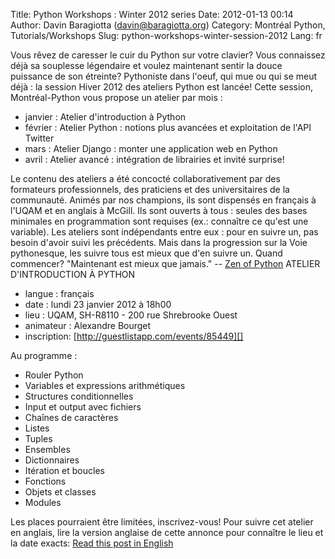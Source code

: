 Title: Python Workshops : Winter 2012 series
Date: 2012-01-13 00:14
Author: Davin Baragiotta (davin@baragiotta.org)
Category: Montréal Python, Tutorials/Workshops
Slug: python-workshops-winter-session-2012
Lang: fr

Vous rêvez de caresser le cuir du Python sur votre clavier? Vous
connaissez déjà sa souplesse légendaire et voulez maintenant sentir la
douce puissance de son étreinte? Pythoniste dans l'oeuf, qui mue ou qui
se meut déjà : la session Hiver 2012 des ateliers Python est lancée!
Cette session, Montréal-Python vous propose un atelier par mois :

-   janvier : Atelier d'introduction à Python
-   février : Atelier Python : notions plus avancées et exploitation de
    l'API Twitter
-   mars : Atelier Django : monter une application web en Python
-   avril : Atelier avancé : intégration de librairies et invité
    surprise!

Le contenu des ateliers a été concocté collaborativement par des
formateurs professionnels, des praticiens et des universitaires de la
communauté. Animés par nos champions, ils sont dispensés en français à
l'UQAM et en anglais à McGill. Ils sont ouverts à tous : seules des
bases minimales en programmation sont requises (ex.: connaître ce qu'est
une variable). Les ateliers sont indépendants entre eux : pour en suivre
un, pas besoin d'avoir suivi les précédents. Mais dans la progression
sur la Voie pythonesque, les suivre tous est mieux que d'en suivre un.
Quand commencer? "Maintenant est mieux que jamais." -- [Zen of Python][]
ATELIER D'INTRODUCTION À PYTHON

-   langue : français
-   date : lundi 23 janvier 2012 à 18h00
-   lieu : UQAM, SH-R8110 - 200 rue Shrebrooke Ouest
-   animateur : Alexandre Bourget
-   inscription: [http://guestlistapp.com/events/85449][]

Au programme :

-   Rouler Python
-   Variables et expressions arithmétiques
-   Structures conditionnelles
-   Input et output avec fichiers
-   Chaînes de caractères
-   Listes
-   Tuples
-   Ensembles
-   Dictionnaires
-   Itération et boucles
-   Fonctions
-   Objets et classes
-   Modules

Les places pourraient être limitées, inscrivez-vous! Pour suivre cet
atelier en anglais, lire la version anglaise de cette annonce pour
connaître le lieu et la date exacts: [Read this post in English][]

  [Zen of Python]: http://www.python.org/dev/peps/pep-0020/
  [http://guestlistapp.com/events/85449]: http://guestlistapp.com/events/85449
  [Read this post in English]: http://montrealpython.org/2012/01/python-workshops-winter-session-2012
